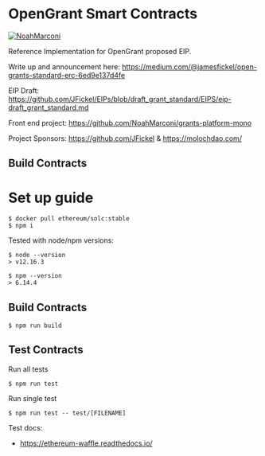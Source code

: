 # OpenGrant Smart Contracts

[![NoahMarconi](https://circleci.com/gh/NoahMarconi/grant-contracts.svg?style=shield)](https://circleci.com/gh/NoahMarconi/grant-contracts)


Reference Implementation for OpenGrant proposed EIP.

Write up and announcement here: https://medium.com/@jamesfickel/open-grants-standard-erc-6ed9e137d4fe

EIP Draft: https://github.com/JFickel/EIPs/blob/draft_grant_standard/EIPS/eip-draft_grant_standard.md

Front end project: https://github.com/NoahMarconi/grants-platform-mono

Project Sponsors: https://github.com/JFickel & https://molochdao.com/

## Build Contracts
# Set up guide

```
$ docker pull ethereum/solc:stable
$ npm i
```

Tested with node/npm versions:

```
$ node --version
> v12.16.3

$ npm --version
> 6.14.4
```

## Build Contracts

```
$ npm run build
```

## Test Contracts

Run all tests
```
$ npm run test
```

Run single test
```
$ npm run test -- test/[FILENAME]
```

Test docs:

  - https://ethereum-waffle.readthedocs.io/

